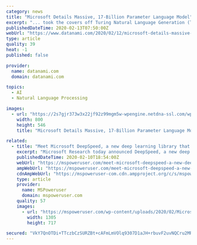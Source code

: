 ```yaml
---
category: news
title: "Microsoft Details Massive, 17-Billion Parameter Language Model"
excerpt: "... took the covers off Turing Natural Language Generation (T-NLG), a massive new deep learning model that it says will push the bounds of AI in the field of natural language processing (NLP). With 17 billion parameters, T-NLG is “the largest [language] model ever published,” Microsoft Research says in a February 10 blog post. The model is ..."
publishedDateTime: 2020-02-13T07:50:00Z
webUrl: "https://www.datanami.com/2020/02/12/microsoft-details-massive-17-billion-parameter-language-model/"
type: article
quality: 39
heat: -1
published: false

provider:
  name: datanami.com
  domain: datanami.com

topics:
  - AI
  - Natural Language Processing

images:
  - url: "https://2s7gjr373w3x22jf92z99mgm5w-wpengine.netdna-ssl.com/wp-content/uploads/2020/02/T-NLG.png"
    width: 800
    height: 546
    title: "Microsoft Details Massive, 17-Billion Parameter Language Model"

related:
  - title: "Meet Microsoft DeepSpeed, a new deep learning library that can train massive 100-billion-parameter models"
    excerpt: "Microsoft Research today announced DeepSpeed, a new deep learning optimization library that can train massive 100-billion-parameter models. In AI, you need to have larger natural language models for better accuracy. But training larger natural language models is time consuming and the costs associated with it are very high. Microsoft claims ..."
    publishedDateTime: 2020-02-10T18:54:00Z
    webUrl: "https://mspoweruser.com/meet-microsoft-deepspeed-a-new-deep-learning-library-that-can-train-massive-100-billion-parameter-models/"
    ampWebUrl: "https://mspoweruser.com/meet-microsoft-deepspeed-a-new-deep-learning-library-that-can-train-massive-100-billion-parameter-models/amp/"
    cdnAmpWebUrl: "https://mspoweruser-com.cdn.ampproject.org/c/s/mspoweruser.com/meet-microsoft-deepspeed-a-new-deep-learning-library-that-can-train-massive-100-billion-parameter-models/amp/"
    type: article
    provider:
      name: MSPoweruser
      domain: mspoweruser.com
    quality: 57
    images:
      - url: "https://mspoweruser.com/wp-content/uploads/2020/02/Microsoft-Deepspeed-deeplearning.jpg"
        width: 1305
        height: 717

secured: "VkY7QnOTDi+TTczbCzSURZBt+cAFmLmVOlq9307D1aJH+rbuvF2uvNQCru2MRlRD9v5kf1SYWM8qKNqP3dqWYJ+tTOhnfeOovLMa10WEPnp1s+JnggLP1gLwhnRz8/4TrQUMPmlNyEJwVrkU8AjC562TbeM91Gkv2hwwfCKD8fvtp9S/Rj4/ceJld15o1yeAsmDs+tcVB4616+p7y3oBMLHwlAyEjdBFQSh5EOz/3/i0h+dwqI7sZ6S/N8nmFmFb66Dg31tkPwBUizVfFLCm84pHzA5QvdRqucn1jcPbSdWOXehwvxTmAhlc5u16J5t7UFJmK3JCATTG0UAbJCUUzgRiBWulc7oo1TlbW7IJUIvT/20SjWjQqZzc90+MO9qAfSkayarU9HxmasqPM0DutkCyd5CVdZC9Gn7X4ByXHFSCkwWEd5DV661fEF7KanaAAO6QjbqLIBvHJCazsyD/R0qFgGlDm/YBIARHBOl09Ek=;WTQQoFbo1DRI2ARM64pj8g=="
---
```


